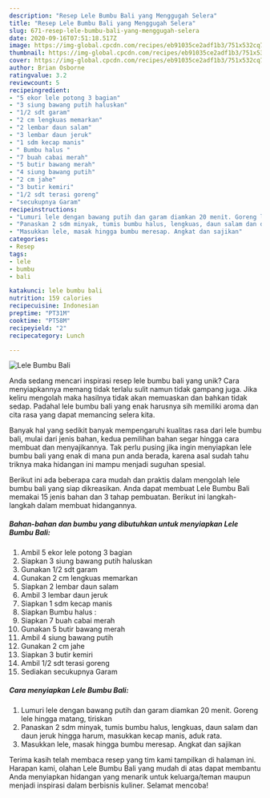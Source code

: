 ```yaml
---
description: "Resep Lele Bumbu Bali yang Menggugah Selera"
title: "Resep Lele Bumbu Bali yang Menggugah Selera"
slug: 671-resep-lele-bumbu-bali-yang-menggugah-selera
date: 2020-09-16T07:51:18.517Z
image: https://img-global.cpcdn.com/recipes/eb91035ce2adf1b3/751x532cq70/lele-bumbu-bali-foto-resep-utama.jpg
thumbnail: https://img-global.cpcdn.com/recipes/eb91035ce2adf1b3/751x532cq70/lele-bumbu-bali-foto-resep-utama.jpg
cover: https://img-global.cpcdn.com/recipes/eb91035ce2adf1b3/751x532cq70/lele-bumbu-bali-foto-resep-utama.jpg
author: Brian Osborne
ratingvalue: 3.2
reviewcount: 5
recipeingredient:
- "5 ekor lele potong 3 bagian"
- "3 siung bawang putih haluskan"
- "1/2 sdt garam"
- "2 cm lengkuas memarkan"
- "2 lembar daun salam"
- "3 lembar daun jeruk"
- "1 sdm kecap manis"
- " Bumbu halus "
- "7 buah cabai merah"
- "5 butir bawang merah"
- "4 siung bawang putih"
- "2 cm jahe"
- "3 butir kemiri"
- "1/2 sdt terasi goreng"
- "secukupnya Garam"
recipeinstructions:
- "Lumuri lele dengan bawang putih dan garam diamkan 20 menit. Goreng lele hingga matang, tiriskan"
- "Panaskan 2 sdm minyak, tumis bumbu halus, lengkuas, daun salam dan daun jeruk hingga harum, masukkan kecap manis, aduk rata."
- "Masukkan lele, masak hingga bumbu meresap. Angkat dan sajikan"
categories:
- Resep
tags:
- lele
- bumbu
- bali

katakunci: lele bumbu bali 
nutrition: 159 calories
recipecuisine: Indonesian
preptime: "PT31M"
cooktime: "PT58M"
recipeyield: "2"
recipecategory: Lunch

---
```



![Lele Bumbu Bali](https://img-global.cpcdn.com/recipes/eb91035ce2adf1b3/751x532cq70/lele-bumbu-bali-foto-resep-utama.jpg)

Anda sedang mencari inspirasi resep lele bumbu bali yang unik? Cara menyiapkannya memang tidak terlalu sulit namun tidak gampang juga. Jika keliru mengolah maka hasilnya tidak akan memuaskan dan bahkan tidak sedap. Padahal lele bumbu bali yang enak harusnya sih memiliki aroma dan cita rasa yang dapat memancing selera kita.



Banyak hal yang sedikit banyak mempengaruhi kualitas rasa dari lele bumbu bali, mulai dari jenis bahan, kedua pemilihan bahan segar hingga cara membuat dan menyajikannya. Tak perlu pusing jika ingin menyiapkan lele bumbu bali yang enak di mana pun anda berada, karena asal sudah tahu triknya maka hidangan ini mampu menjadi suguhan spesial.


Berikut ini ada beberapa cara mudah dan praktis dalam mengolah lele bumbu bali yang siap dikreasikan. Anda dapat membuat Lele Bumbu Bali memakai 15 jenis bahan dan 3 tahap pembuatan. Berikut ini langkah-langkah dalam membuat hidangannya.

<!--inarticleads1-->

##### Bahan-bahan dan bumbu yang dibutuhkan untuk menyiapkan Lele Bumbu Bali:

1. Ambil 5 ekor lele potong 3 bagian
1. Siapkan 3 siung bawang putih haluskan
1. Gunakan 1/2 sdt garam
1. Gunakan 2 cm lengkuas memarkan
1. Siapkan 2 lembar daun salam
1. Ambil 3 lembar daun jeruk
1. Siapkan 1 sdm kecap manis
1. Siapkan  Bumbu halus :
1. Siapkan 7 buah cabai merah
1. Gunakan 5 butir bawang merah
1. Ambil 4 siung bawang putih
1. Gunakan 2 cm jahe
1. Siapkan 3 butir kemiri
1. Ambil 1/2 sdt terasi goreng
1. Sediakan secukupnya Garam




<!--inarticleads2-->

##### Cara menyiapkan Lele Bumbu Bali:

1. Lumuri lele dengan bawang putih dan garam diamkan 20 menit. Goreng lele hingga matang, tiriskan
1. Panaskan 2 sdm minyak, tumis bumbu halus, lengkuas, daun salam dan daun jeruk hingga harum, masukkan kecap manis, aduk rata.
1. Masukkan lele, masak hingga bumbu meresap. Angkat dan sajikan




Terima kasih telah membaca resep yang tim kami tampilkan di halaman ini. Harapan kami, olahan Lele Bumbu Bali yang mudah di atas dapat membantu Anda menyiapkan hidangan yang menarik untuk keluarga/teman maupun menjadi inspirasi dalam berbisnis kuliner. Selamat mencoba!
